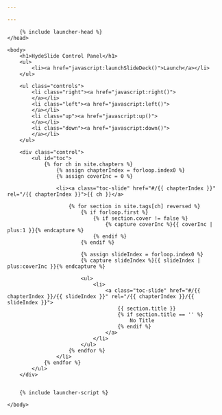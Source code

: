 ```yaml
---

---
```


<html>
	<head>
		<title>HydeSlides Launcher</title>

		{% include launcher-head %}
	</head>

	<body>
		<h1>HydeSlide Control Panel</h1>
		<ul>
			<li><a href="javascript:launchSlideDeck()">Launch</a></li>
		</ul>

		<ul class="controls">
			<li class="right"><a href="javascript:right()">
			</a></li>
			<li class="left"><a href="javascript:left()">
			</a></li>
			<li class="up"><a href="javascript:up()">
			</a></li>
			<li class="down"><a href="javascript:down()">
			</a></li>
		</ul>

		<div class="control">
			<ul id="toc">
				{% for ch in site.chapters %}
					{% assign chapterIndex = forloop.index0 %}
					{% assign coverInc = 0 %}

					<li><a class="toc-slide" href="#/{{ chapterIndex }}" rel="/{{ chapterIndex }}">{{ ch }}</a>

						{% for section in site.tags[ch] reversed %}
							{% if forloop.first %}
								{% if section.cover != false %}
									{% capture coverInc %}{{ coverInc | plus:1 }}{% endcapture %}
								{% endif %}
							{% endif %}

							{% assign slideIndex = forloop.index0 %}
							{% capture slideIndex %}{{ slideIndex | plus:coverInc }}{% endcapture %}

							<ul>
								<li>
									<a class="toc-slide" href="#/{{ chapterIndex }}/{{ slideIndex }}" rel="/{{ chapterIndex }}/{{ slideIndex }}">
										{{ section.title }}
										{% if section.title == '' %}
											No Title
										{% endif %}
									</a>
								</li>
							</ul>
						{% endfor %}
					</li>
				{% endfor %}
			</ul>
		</div>


		{% include launcher-script %}

	</body>
</html>